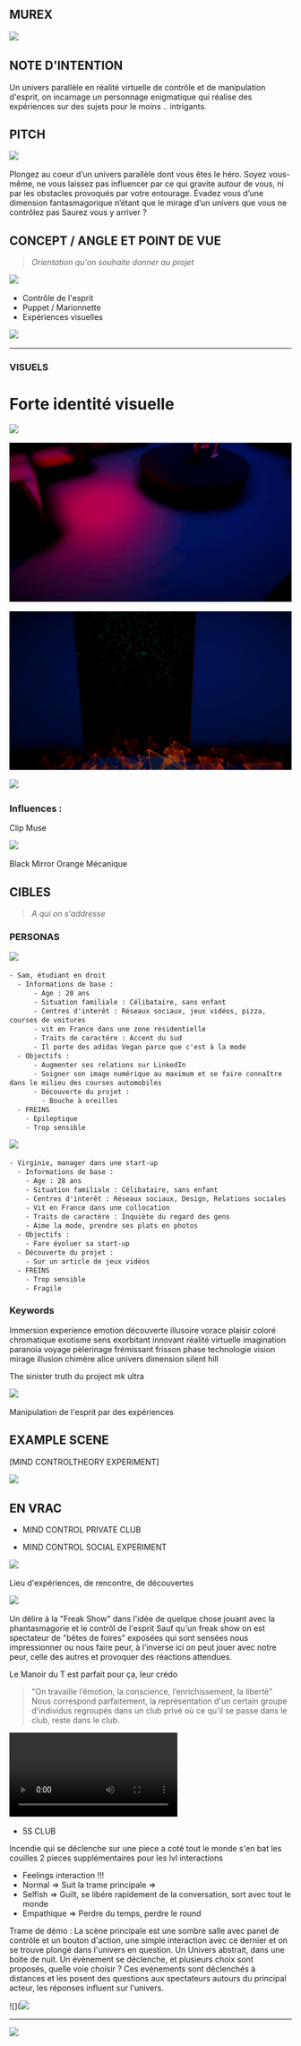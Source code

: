 ## MUREX 
![](https://66.media.tumblr.com/15021996d52f315fd9b843f4575cdb27/tumblr_myaffrLO9a1t9gdcmo1_400.gif)

## NOTE D'INTENTION

Un univers parallèle en réalité virtuelle de contrôle et de manipulation d'esprit, on incarnage un personnage enigmatique qui réalise des expériences sur des sujets pour le moins .. intrigants.
## PITCH

![](https://encrypted-tbn0.gstatic.com/images?q=tbn:ANd9GcQBrHjJ7ByLZQD-8v30cE0mbxQFnpMQr0jzMIOBsrYUetc1wwYh)

Plongez au coeur d’un univers parallèle dont vous êtes le héro.
Soyez vous-même, ne vous laissez pas influencer par ce qui gravite autour de vous, ni par les obstacles provoqués par votre entourage. Évadez vous d’une dimension fantasmagorique n’étant que le mirage d’un univers que vous ne contrôlez pas
Saurez vous y arriver ? 


## CONCEPT / ANGLE ET POINT DE VUE
> *Orientation qu'on souhaite donner au projet*

![](https://i.imgur.com/9fjCsie.gif)

- Contrôle de l'esprit
- Puppet / Marionnette
- Expériences visuelles


![](https://i.imgur.com/uaN8qH0.gif)


---


### VISUELS


# **Forte identité visuelle**

![](./GIF1.gif)



![](./GIF2.gif)

![](./GIF3.gif)

![](./GIF4.gif)



### Influences : 
Clip Muse 

![](https://66.media.tumblr.com/a01ce694d79c0c1db037433bd89c183b/tumblr_oq5ooqMRt61u75okmo7_500.gif)

Black Mirror
Orange Mécanique




## CIBLES 
> *A qui on s'addresse*

### PERSONAS 
  
   ![](http://www.iconninja.com/files/837/326/356/user-young-male-avatar-person-man-icon.png)
   
    - Sam, étudiant en droit
      - Informations de base :
          - Age : 20 ans
          - Situation familiale : Célibataire, sans enfant
          - Centres d'interêt : Réseaux sociaux, jeux vidéos, pizza, courses de voitures
          - vit en France dans une zone résidentielle
          - Traits de caractère : Accent du sud
          - Il porte des adidas Vegan parce que c'est à la mode
      - Objectifs :
          - Augmenter ses relations sur LinkedIn
          - Soigner son image numérique au maximum et se faire connaître dans le milieu des courses automobiles
          - Découverte du projet :
            - Bouche à oreilles
      - FREINS
        - Epileptique 
        - Trop sensible


   ![](http://bb-bau.com/images/avatar.png)
   
    - Virginie, manager dans une start-up
      - Informations de base :
        - Age : 28 ans
        - Situation familiale : Célibataire, sans enfant
        - Centres d'interêt : Réseaux sociaux, Design, Relations sociales
        - Vit en France dans une collocation
        - Traits de caractère : Inquiète du regard des gens
        - Aime la mode, prendre ses plats en photos
      - Objectifs :
        - Fare évoluer sa start-up
      - Découverte du projet :
        - Sur un article de jeux vidéos 
      - FREINS
        - Trop sensible
        - Fragile
        
        
        

### Keywords 

Immersion experience emotion découverte illusoire vorace plaisir coloré chromatique exotisme sens exorbitant innovant réalité virtuelle imagination paranoia voyage pèlerinage frémissant frisson phase technologie vision mirage illusion chimère alice univers dimension silent hill 



The sinister truth du project mk ultra

![](https://images-na.ssl-images-amazon.com/images/I/51QCJM-zIYL._SX325_BO1,204,203,200_.jpg)

Manipulation de l'esprit par des expériences



## EXAMPLE SCENE

[MIND CONTROLTHEORY EXPERIMENT]

![](https://i.imgur.com/dsbu2Xi.gif)


## EN VRAC


- MIND CONTROL PRIVATE CLUB

- MIND CONTROL SOCIAL EXPERIMENT

![](https://i.imgur.com/cUK22Zm.gif) 



Lieu d'expériences, de rencontre, de découvertes 

![](https://allthatsinteresting.com/thumber?w=290&h=240&src=https%3A%2F%2Fallthatsinteresting.com%2Fwordpress%2Fwp-content%2Fuploads%2F2014%2F06%2Fface-experiment-france.jpg)

Un délire à la "Freak Show" dans l'idée de quelque chose jouant avec la phantasmagorie et le contrôl de l'esprit
Sauf qu'un freak show on est spectateur de "bêtes de foires" exposées qui sont sensées nous impressionner ou nous faire peur, à l'inverse ici on peut jouer avec notre peur, celle des autres et provoquer des réactions attendues.





Le Manoir du T est parfait pour ça, leur crédo 
> "On travaille l’émotion, la conscience, l’enrichissement, la liberté"
Nous correspond parfaitement, la représentation d'un certain groupe d'individus regroupés dans un club privé où ce qu'il se passe dans le club, reste dans le club.

![](https://i.imgur.com/fQ6d4gy.mp4)

- 5S CLUB

 Incendie qui se déclenche sur une piece a coté
 tout le monde s'en bat les couilles
 2 pieces supplémentaires pour les lvl interactions
 
 - Feelings interaction !!!
 - Normal => Suit la trame principale => 
 - Selfish => Guilt, se libére rapidement de la conversation, sort avec tout le monde 
 - Empathique => Perdre du temps, perdre le round

 
 
 Trame de démo : 
 La scène principale est une sombre salle avec panel de contrôle et un bouton d'action, une simple interaction avec ce dernier et on se trouve plongé dans l'univers en question. 
 Un Univers abstrait, dans une boite de nuit.
 Un évènement se déclenche, et plusieurs choix sont proposés, quelle voie choisir ? 
 Ces evénements sont déclenchés à distances et les posent des questions aux spectateurs autours du principal acteur, les réponses influent sur l'univers. 
 
 ![](![](./GIF4.gif)
 
 
 
 ---
 
 
 ![](https://i.imgur.com/zxXraFM.png)
 
 



